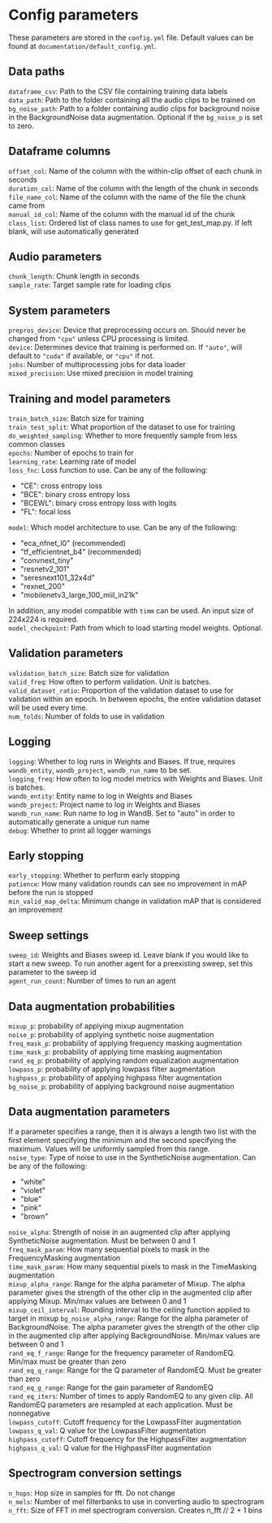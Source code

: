 # Config parameters
These parameters are stored in the `config.yml` file. Default values can be found at `documentation/default_config.yml`.

## Data paths
`dataframe_csv`: Path to the CSV file containing training data labels\
`data_path`: Path to the folder containing all the audio clips to be trained on\
`bg_noise_path`: Path to a folder containing audio clips for background noise in the BackgroundNoise data augmentation. Optional if the `bg_noise_p` is set to zero.

## Dataframe columns
`offset_col`: Name of the column with the within-clip offset of each chunk in seconds\
`duration_col`: Name of the column with the length of the chunk in seconds\
`file_name_col`: Name of the column with the name of the file the chunk came from\
`manual_id_col`: Name of the column with the manual id of the chunk\
`class_list`: Ordered list of class names to use for get_test_map.py. If left blank, will use automatically generated

## Audio parameters
`chunk_length`: Chunk length in seconds\
`sample_rate`: Target sample rate for loading clips

## System parameters
`prepros_device`: Device that preprocessing occurs on. Should never be changed from `"cpu"` unless CPU processing is limited.\
`device`: Determines device that training is performed on. If `"auto"`, will default to `"cuda"` if available, or `"cpu"` if not.\
`jobs`: Number of multiprocessing jobs for data loader\
`mixed_precision`: Use mixed precision in model training

## Training and model parameters
`train_batch_size`: Batch size for training\
`train_test_split`: What proportion of the dataset to use for training\
`do_weighted_sampling`: Whether to more frequently sample from less common classes\
`epochs`: Number of epochs to train for\
`learning_rate`: Learning rate of model\
`loss_fnc`: Loss function to use. Can be any of the following:
- "CE": cross entropy loss
- "BCE": binary cross entropy loss
- "BCEWL": binary cross entropy loss with logits
- "FL": focal loss

`model`: Which model architecture to use. Can be any of the following:
 - "eca\_nfnet\_l0" (recommended)
 - "tf\_efficientnet\_b4" (recommended)
 - "convnext\_tiny"
 - "resnetv2\_101"
 - "seresnext101\_32x4d"
 - "rexnet\_200"
 - "mobilenetv3\_large\_100\_miil\_in21k"  


 In addition, any model compatible with `timm` can be used. An input size of 224x224 is required.\
`model_checkpoint`: Path from which to load starting model weights. Optional.

## Validation parameters
`validation_batch_size`: Batch size for validation\
`valid_freq`: How often to perform validation. Unit is batches.\
`valid_dataset_ratio`: Proportion of the validation dataset to use for validation within an epoch. In between epochs, the entire validation dataset will be used every time.\
`num_folds`: Number of folds to use in validation

## Logging
`logging`: Whether to log runs in Weights and Biases. If true, requires `wandb_entity`, `wandb_project`, `wandb_run_name` to be set.\
`logging_freq`: How often to log model metrics with Weights and Biases. Unit is batches.\
`wandb_entity`: Entity name to log in Weights and Biases\
`wandb_project`: Project name to log in Weights and Biases\
`wandb_run_name`: Run name to log in WandB. Set to "auto" in order to automatically generate a unique run name\
`debug`: Whether to print all logger warnings

## Early stopping
`early_stopping`: Whether to perform early stopping\
`patience`: How many validation rounds can see no improvement in mAP before the run is stopped\
`min_valid_map_delta`: Minimum change in validation mAP that is considered an improvement

## Sweep settings
`sweep_id`: Weights and Biases sweep id. Leave blank if you would like to start a new sweep. To run another agent for a preexisting sweep, set this parameter to the sweep id\
`agent_run_count`: Number of times to run an agent

## Data augmentation probabilities
`mixup_p`: probability of applying mixup augmentation\
`noise_p`: probability of applying synthetic noise augmentation\
`freq_mask_p`: probability of applying frequency masking augmentation\
`time_mask_p`: probability of applying time masking augmentation\
`rand_eq_p`: probability of applying random equalization augmentation\
`lowpass_p`: probability of applying lowpass filter augmentation\
`highpass_p`: probability of applying highpass filter augmentation\
`bg_noise_p`: probability of applying background noise augmentation

## Data augmentation parameters
If a parameter specifies a range, then it is always a length two list with the first element specifying the minimum and the second specifying the maximum. Values will be uniformly sampled from this range.\
`noise_type`: Type of noise to use in the SyntheticNoise augmentation. Can be any of the following:
- "white"
- "violet"
- "blue"
- "pink"
- "brown"

`noise_alpha`: Strength of noise in an augmented clip after applying SyntheticNoise augmentation. Must be between 0 and 1\
`freq_mask_param`: How many sequential pixels to mask in the FrequencyMasking augmentation\
`time_mask_param`: How many sequential pixels to mask in the TimeMasking augmentation\
`mixup_alpha_range`: Range for the alpha parameter of Mixup. The alpha parameter gives the strength of the other clip in the augmented clip after applying Mixup. Min/max values are between 0 and 1\
`mixup_ceil_interval`: Rounding interval to the ceiling function applied to target in mixup
`bg_noise_alpha_range`: Range for the alpha parameter of BackgroundNoise. The alpha parameter gives the strength of the other clip in the augmented clip after applying BackgroundNoise. Min/max values are between 0 and 1\
`rand_eq_f_range`: Range for the frequency parameter of RandomEQ. Min/max must be greater than zero\
`rand_eq_q_range`: Range for the Q parameter of RandomEQ. Must be greater than zero\
`rand_eq_g_range`: Range for the gain parameter of RandomEQ\
`rand_eq_iters`: Number of times to apply RandomEQ to any given clip. All RandomEQ parameters are resampled at each application. Must be nonnegative\
`lowpass_cutoff`: Cutoff frequency for the LowpassFilter augmentation\
`lowpass_q_val`: Q value for the LowpassFilter augmentation\
`highpass_cutoff`: Cutoff frequency for the HighpassFilter augmentation\
`highpass_q_val`: Q value for the HighpassFilter augmentation

## Spectrogram conversion settings
`n_hops`: Hop size in samples for fft. Do not change\
`n_mels`: Number of mel filterbanks to use in converting audio to spectrogram\
`n_fft`: Size of FFT in mel spectrogram conversion. Creates n\_fft // 2 + 1 bins
